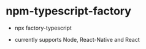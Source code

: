 # npm-typescript-factory

- npx factory-typescript

* currently supports Node, React-Native and React
